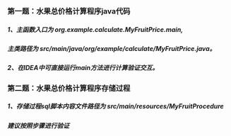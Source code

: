 ### 第一题：水果总价格计算程序java代码
##### 1、主函数入口为 org.example.calculate.MyFruitPrice.main,
##### 主类路径为 src/main/java/org/example/calculate/MyFruitPrice.java。

##### 2、在IDEA中可直接运行main方法进行计算验证交互。 


### 第二题：水果总价格计算程序存储过程
##### 1、存储过程sql脚本内容文件路径为 src/main/resources/MyFruitProcedure
##### 建议按照步骤进行验证